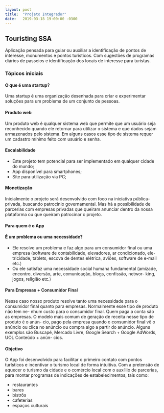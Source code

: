 ```yaml
---
layout: post
title:  "Projeto Integrador"
date:   2019-03-18 19:00:00 -0300
---
```




## Touristing SSA

Aplicação pensada para guiar ou auxiliar a identificação de pontos de interesse, monumentos e pontos turísticos. Com sugestões de programas diários de passeios e identificação dos locais de interesse para turistas.

### Tópicos iniciais

#### O que é uma startup?

Uma startup é uma organização desenhada para criar e experimentar soluções
para um problema de um conjunto de pessoas.

#### Produto web

Um produto web é qualquer sistema web que permite que um usuário seja
reconhecido quando ele retornar para utilizar o sistema e que dados sejam
armazenados pelo sistema. Em alguns casos esse tipo de sistema requer um
cadastro mínimo feito com usuário e senha.

#### Escalabilidade

- Este projeto tem potencial para ser implementado em qualquer cidade do mundo;
- App disponível para smartphones;
- Site para utilização via PC;

#### Monetização

Inicialmente o projeto será desenvolvido com foco na iniciativa pública-privada, buscando patrocínio governamental. Mas há a possibilidade de parcerias com empresas privadas que queiram anunciar dentro da nossa plataforma ou que queiram patrocinar o projeto.

#### Para quem é o App

#### É um problema ou uma necessidade?

- Ele resolve um problema e faz algo para um consumidor final ou uma
empresa (software de contabilidade, elevadores, ar condicionado, ele-
tricidade, tablets, escova de dentes elétrica, aviões, software de e-mail
etc.)
- Ou ele satisfaz uma necessidade social humana fundamental (amizade,
encontro, diversão, arte, comunicação, blogs, confissão, networ-
king, jogos, religião etc.)


#### Para Empresas + Consumidor Final

Nesse caso nosso produto resolve tanto uma necessidade para o consumidor
final quanto para empresas. Normalmente esse tipo de produto não tem ne-
nhum custo para o consumidor final. Quem paga a conta são as empresas. O
modelo mais comum de geração de receita nesse tipo de produto é o anún-
cio, pago pela empresa quando o consumidor final vê o anúncio ou clica no
anúncio ou compra algo a partir do anúncio. Alguns exemplos são Buscapé,
Mercado Livre, Google Search + Google AdWords, UOL Conteúdo + anún-
cios.

#### Objetivo

O App foi desenvolvido para facilitar o primeiro contato com pontos turísticos e incentivar o turismo local de forma intuitiva.
Com a pretensão de aquecer o turismo da cidade e o comércio local com o auxíliio de parcerias, para montar programas de indicações de estabelecimentos, tais como:
- restaurantes
- bares
- bistrôs
- cafeterias
- espaços culturais 